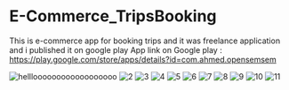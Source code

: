 # E-Commerce_TripsBooking
This is e-commerce app for booking trips and it was freelance application and i published it on google play 
App link on Google play : https://play.google.com/store/apps/details?id=com.ahmed.opensemsem



![hellloooooooooooooooooo](https://user-images.githubusercontent.com/76598011/187875119-e5ceae7e-12eb-4c90-9f4c-8745bc4682f8.png)
![2](https://user-images.githubusercontent.com/76598011/187875121-80fe9e53-e56a-443d-8bab-895ed7386628.png)
![3](https://user-images.githubusercontent.com/76598011/187875094-b09f8880-4970-4c9e-b1cb-eb8127da768f.png)
![4](https://user-images.githubusercontent.com/76598011/187875097-29d80d81-78f6-47e9-b902-890cb99ec1e9.png)
![5](https://user-images.githubusercontent.com/76598011/187875099-9cd81921-7ecb-4a84-920b-a11021a74e4f.png)
![6](https://user-images.githubusercontent.com/76598011/187875101-84657713-e5e2-4302-8044-e812b26878aa.png)
![7](https://user-images.githubusercontent.com/76598011/187875106-8cf3ad62-bb2d-41bf-9f55-99d160f7d799.png)
![8](https://user-images.githubusercontent.com/76598011/187875108-051d4157-2073-4a59-b1eb-60b7e1ba6434.png)
![9](https://user-images.githubusercontent.com/76598011/187875110-03c4ddd6-0313-4efd-8993-3495791640bd.png)
![10](https://user-images.githubusercontent.com/76598011/187875112-31e36039-e245-4e10-ab0c-a1346ad9214b.png)
![11](https://user-images.githubusercontent.com/76598011/187875114-78a1f016-5578-4be4-9889-010a55309c19.png)
